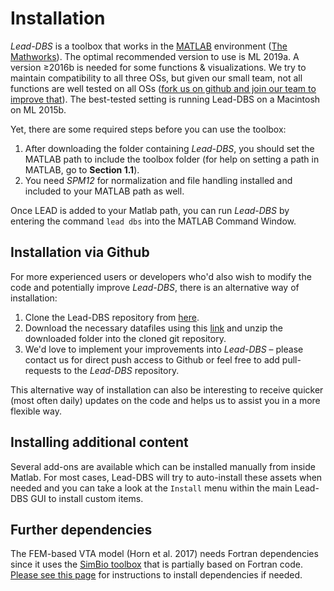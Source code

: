 # Installation

_Lead-DBS_ is a toolbox that works in the [MATLAB](http://www.mathworks.de/products/matlab/) environment \([The Mathworks](http://www.mathworks.com/)\). The optimal recommended version to use is ML 2019a. A version ≥2016b is needed for some functions & visualizations. We try to maintain compatibility to all three OSs, but given our small team, not all functions are well tested on all OSs \([fork us on github and join our team to improve that](http://www.github.com/leaddbs/leaddbs)\). The best-tested setting is running Lead-DBS on a Macintosh on ML 2015b.

Yet, there are some required steps before you can use the toolbox:

1. After downloading the folder containing _Lead-DBS_, you should set the MATLAB path to include the toolbox folder \(for help on setting a path in MATLAB, go to **Section 1.1**\).
2. You need _SPM12_ for normalization and file handling installed and included to your MATLAB path as well.

Once LEAD is added to your Matlab path, you can run _Lead-DBS_ by entering the command `lead dbs` into the MATLAB Command Window.

## Installation via Github

For more experienced users or developers who'd also wish to modify the code and potentially improve _Lead-DBS_, there is an alternative way of installation:

1. Clone the Lead-DBS repository from [here](https://github.com/leaddbs/leaddbs).
2. Download the necessary datafiles using this [link](http://www.lead-dbs.org/release/download.php?id=data) and unzip the downloaded folder into the cloned git repository.
3. We'd love to implement your improvements into _Lead-DBS_ – please contact us for direct push access to Github or feel free to add pull-requests to the _Lead-DBS_ repository.

This alternative way of installation can also be interesting to receive quicker \(most often daily\) updates on the code and helps us to assist you in a more flexible way.

## Installing additional content

Several add-ons are available which can be installed manually from inside Matlab. For most cases, Lead-DBS will try to auto-install these assets when needed and you can take a look at the `Install` menu within the main Lead-DBS GUI to install custom items.

## Further dependencies

The FEM-based VTA model \(Horn et al. 2017\) needs Fortran dependencies since it uses the [SimBio toolbox](https://www.mrt.uni-jena.de/simbio/index.php/Main_Page) that is partially based on Fortran code. [Please see this page](../troubleshooting-specific-help/adding-fortran-dependencies-for-vta-modeling.md) for instructions to install dependencies if needed.


